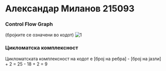 # Александар Миланов 215093

### Control Flow Graph
(бројките се означени во кодот)
![1](https://github.com/Alex9633/SI_2023_lab2_215093/assets/120327803/e42f77b6-4818-4f9e-bc63-323ca8b3f73b)

### Цикломатска комплексност
Цикломатската комплексност на кодот е [број на ребра] - [број на јазли] + 2 = 25 - 18 + 2 = 9


